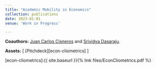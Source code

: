 ```yaml
---
title: "Academic Mobility in Economics"
collection: publications
date: 2023-01-01
venue: 'Work in Progress'

---
```


**Coauthors:** [Juan Carlos Cisneros][jccp] and [Srividya Dasaraju][sdasaraju].
<br>

[jccp]: https://jccisneros.com/
[sdasaraju]: https://www.linkedin.com/in/srividya-dasaraju-580a05133/

**Assets:** [ [Pitchdeck][econ-cliometrics] ]

[econ-cliometrics]:{{ site.baseurl }}{% link files/EconCliometrics.pdf %}
